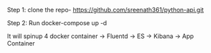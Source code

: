 Step 1: clone the repo- https://github.com/sreenath361/python-api.git

Step 2: Run docker-compose up -d

It will spinup 4 docker container
-> Fluentd
-> ES
-> Kibana
-> App Container
